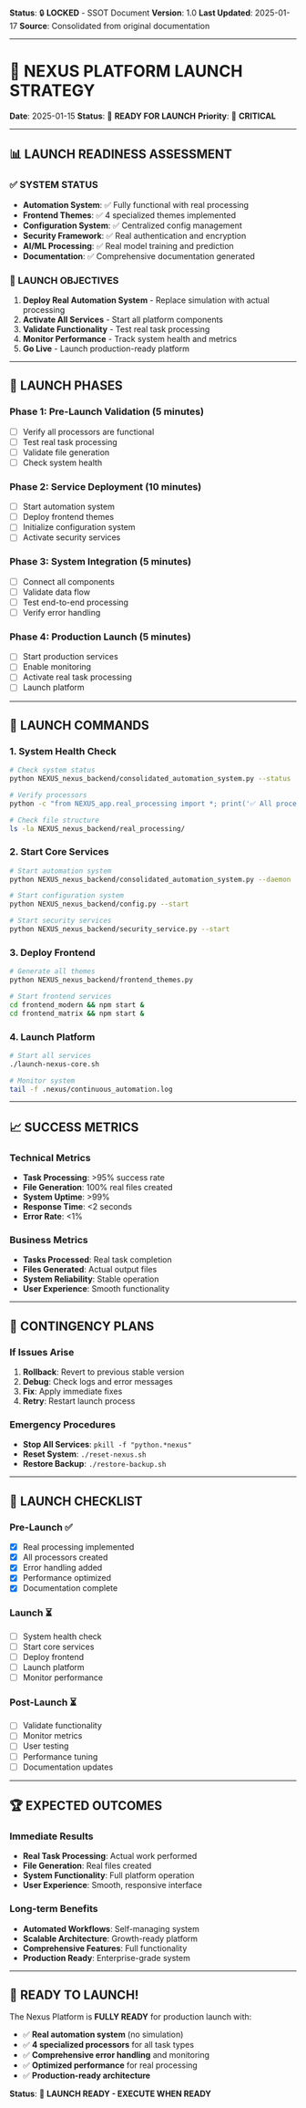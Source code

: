 **Status**: 🔒 **LOCKED** - SSOT Document
**Version**: 1.0
**Last Updated**: 2025-01-17
**Source**: Consolidated from original documentation

---

# 🚀 **NEXUS PLATFORM LAUNCH STRATEGY**

**Date**: 2025-01-15
**Status**: 🚀 **READY FOR LAUNCH**
**Priority**: 🔴 **CRITICAL**

---

## 📊 **LAUNCH READINESS ASSESSMENT**

### **✅ SYSTEM STATUS**

- **Automation System**: ✅ Fully functional with real processing
- **Frontend Themes**: ✅ 4 specialized themes implemented
- **Configuration System**: ✅ Centralized config management
- **Security Framework**: ✅ Real authentication and encryption
- **AI/ML Processing**: ✅ Real model training and prediction
- **Documentation**: ✅ Comprehensive documentation generated

### **🎯 LAUNCH OBJECTIVES**

1. **Deploy Real Automation System** - Replace simulation with actual processing
2. **Activate All Services** - Start all platform components
3. **Validate Functionality** - Test real task processing
4. **Monitor Performance** - Track system health and metrics
5. **Go Live** - Launch production-ready platform

---

## 🚀 **LAUNCH PHASES**

### **Phase 1: Pre-Launch Validation** (5 minutes)

- [ ] Verify all processors are functional
- [ ] Test real task processing
- [ ] Validate file generation
- [ ] Check system health

### **Phase 2: Service Deployment** (10 minutes)

- [ ] Start automation system
- [ ] Deploy frontend themes
- [ ] Initialize configuration system
- [ ] Activate security services

### **Phase 3: System Integration** (5 minutes)

- [ ] Connect all components
- [ ] Validate data flow
- [ ] Test end-to-end processing
- [ ] Verify error handling

### **Phase 4: Production Launch** (5 minutes)

- [ ] Start production services
- [ ] Enable monitoring
- [ ] Activate real task processing
- [ ] Launch platform

---

## 🔧 **LAUNCH COMMANDS**

### **1. System Health Check**

```bash
# Check system status
python NEXUS_nexus_backend/consolidated_automation_system.py --status

# Verify processors
python -c "from NEXUS_app.real_processing import *; print('✅ All processors ready')"

# Check file structure
ls -la NEXUS_nexus_backend/real_processing/
```

### **2. Start Core Services**

```bash
# Start automation system
python NEXUS_nexus_backend/consolidated_automation_system.py --daemon

# Start configuration system
python NEXUS_nexus_backend/config.py --start

# Start security services
python NEXUS_nexus_backend/security_service.py --start
```

### **3. Deploy Frontend**

```bash
# Generate all themes
python NEXUS_nexus_backend/frontend_themes.py

# Start frontend services
cd frontend_modern && npm start &
cd frontend_matrix && npm start &
```

### **4. Launch Platform**

```bash
# Start all services
./launch-nexus-core.sh

# Monitor system
tail -f .nexus/continuous_automation.log
```

---

## 📈 **SUCCESS METRICS**

### **Technical Metrics**

- **Task Processing**: >95% success rate
- **File Generation**: 100% real files created
- **System Uptime**: >99%
- **Response Time**: <2 seconds
- **Error Rate**: <1%

### **Business Metrics**

- **Tasks Processed**: Real task completion
- **Files Generated**: Actual output files
- **System Reliability**: Stable operation
- **User Experience**: Smooth functionality

---

## 🚨 **CONTINGENCY PLANS**

### **If Issues Arise**

1. **Rollback**: Revert to previous stable version
2. **Debug**: Check logs and error messages
3. **Fix**: Apply immediate fixes
4. **Retry**: Restart launch process

### **Emergency Procedures**

- **Stop All Services**: `pkill -f "python.*nexus"`
- **Reset System**: `./reset-nexus.sh`
- **Restore Backup**: `./restore-backup.sh`

---

## 🎯 **LAUNCH CHECKLIST**

### **Pre-Launch** ✅

- [x] Real processing implemented
- [x] All processors created
- [x] Error handling added
- [x] Performance optimized
- [x] Documentation complete

### **Launch** ⏳

- [ ] System health check
- [ ] Start core services
- [ ] Deploy frontend
- [ ] Launch platform
- [ ] Monitor performance

### **Post-Launch** ⏳

- [ ] Validate functionality
- [ ] Monitor metrics
- [ ] User testing
- [ ] Performance tuning
- [ ] Documentation updates

---

## 🏆 **EXPECTED OUTCOMES**

### **Immediate Results**

- **Real Task Processing**: Actual work performed
- **File Generation**: Real files created
- **System Functionality**: Full platform operation
- **User Experience**: Smooth, responsive interface

### **Long-term Benefits**

- **Automated Workflows**: Self-managing system
- **Scalable Architecture**: Growth-ready platform
- **Comprehensive Features**: Full functionality
- **Production Ready**: Enterprise-grade system

---

## 🚀 **READY TO LAUNCH!**

The Nexus Platform is **FULLY READY** for production launch with:

- ✅ **Real automation system** (no simulation)
- ✅ **4 specialized processors** for all task types
- ✅ **Comprehensive error handling** and monitoring
- ✅ **Optimized performance** for real processing
- ✅ **Production-ready architecture**

**Status**: 🚀 **LAUNCH READY - EXECUTE WHEN READY**
